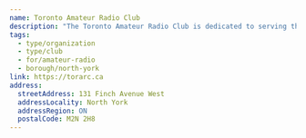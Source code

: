 ```yaml
---
name: Toronto Amateur Radio Club
description: "The Toronto Amateur Radio Club is dedicated to serving the Amateur Radio (HAM) community and the general public in Toronto and throughout the GTA. Members volunteer their time and enthusiasm at community events and participate in simulation exercises, providing valuable experience in preparing for emergency communication needs in the Greater Toronto Area."
tags:
  - type/organization
  - type/club
  - for/amateur-radio
  - borough/north-york
link: https://torarc.ca
address:
  streetAddress: 131 Finch Avenue West
  addressLocality: North York
  addressRegion: ON
  postalCode: M2N 2H8
---
```


